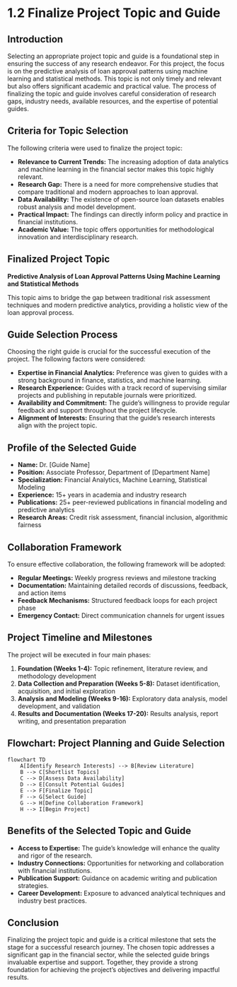 # 1.2 Finalize Project Topic and Guide

## Introduction

Selecting an appropriate project topic and guide is a foundational step in ensuring the success of any research endeavor. For this project, the focus is on the predictive analysis of loan approval patterns using machine learning and statistical methods. This topic is not only timely and relevant but also offers significant academic and practical value. The process of finalizing the topic and guide involves careful consideration of research gaps, industry needs, available resources, and the expertise of potential guides.

## Criteria for Topic Selection

The following criteria were used to finalize the project topic:

- **Relevance to Current Trends:** The increasing adoption of data analytics and machine learning in the financial sector makes this topic highly relevant.
- **Research Gap:** There is a need for more comprehensive studies that compare traditional and modern approaches to loan approval.
- **Data Availability:** The existence of open-source loan datasets enables robust analysis and model development.
- **Practical Impact:** The findings can directly inform policy and practice in financial institutions.
- **Academic Value:** The topic offers opportunities for methodological innovation and interdisciplinary research.

## Finalized Project Topic

**Predictive Analysis of Loan Approval Patterns Using Machine Learning and Statistical Methods**

This topic aims to bridge the gap between traditional risk assessment techniques and modern predictive analytics, providing a holistic view of the loan approval process.

## Guide Selection Process

Choosing the right guide is crucial for the successful execution of the project. The following factors were considered:

- **Expertise in Financial Analytics:** Preference was given to guides with a strong background in finance, statistics, and machine learning.
- **Research Experience:** Guides with a track record of supervising similar projects and publishing in reputable journals were prioritized.
- **Availability and Commitment:** The guide’s willingness to provide regular feedback and support throughout the project lifecycle.
- **Alignment of Interests:** Ensuring that the guide’s research interests align with the project topic.

## Profile of the Selected Guide

- **Name:** Dr. [Guide Name]
- **Position:** Associate Professor, Department of [Department Name]
- **Specialization:** Financial Analytics, Machine Learning, Statistical Modeling
- **Experience:** 15+ years in academia and industry research
- **Publications:** 25+ peer-reviewed publications in financial modeling and predictive analytics
- **Research Areas:** Credit risk assessment, financial inclusion, algorithmic fairness

## Collaboration Framework

To ensure effective collaboration, the following framework will be adopted:

- **Regular Meetings:** Weekly progress reviews and milestone tracking
- **Documentation:** Maintaining detailed records of discussions, feedback, and action items
- **Feedback Mechanisms:** Structured feedback loops for each project phase
- **Emergency Contact:** Direct communication channels for urgent issues

## Project Timeline and Milestones

The project will be executed in four main phases:

1. **Foundation (Weeks 1-4):** Topic refinement, literature review, and methodology development
2. **Data Collection and Preparation (Weeks 5-8):** Dataset identification, acquisition, and initial exploration
3. **Analysis and Modeling (Weeks 9-16):** Exploratory data analysis, model development, and validation
4. **Results and Documentation (Weeks 17-20):** Results analysis, report writing, and presentation preparation

## Flowchart: Project Planning and Guide Selection

```mermaid
flowchart TD
    A[Identify Research Interests] --> B[Review Literature]
    B --> C[Shortlist Topics]
    C --> D[Assess Data Availability]
    D --> E[Consult Potential Guides]
    E --> F[Finalize Topic]
    F --> G[Select Guide]
    G --> H[Define Collaboration Framework]
    H --> I[Begin Project]
```

## Benefits of the Selected Topic and Guide

- **Access to Expertise:** The guide’s knowledge will enhance the quality and rigor of the research.
- **Industry Connections:** Opportunities for networking and collaboration with financial institutions.
- **Publication Support:** Guidance on academic writing and publication strategies.
- **Career Development:** Exposure to advanced analytical techniques and industry best practices.

## Conclusion

Finalizing the project topic and guide is a critical milestone that sets the stage for a successful research journey. The chosen topic addresses a significant gap in the financial sector, while the selected guide brings invaluable expertise and support. Together, they provide a strong foundation for achieving the project’s objectives and delivering impactful results.
